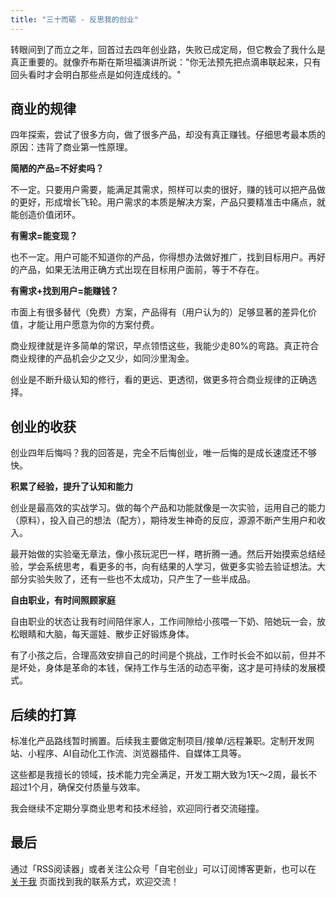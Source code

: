 ```yaml
---
title: "三十而砺 - 反思我的创业"
---
```


转眼间到了而立之年，回首过去四年创业路，失败已成定局，但它教会了我什么是真正重要的。就像乔布斯在斯坦福演讲所说："你无法预先把点滴串联起来，只有回头看时才会明白那些点是如何连成线的。"

## 商业的规律

四年探索，尝试了很多方向，做了很多产品，却没有真正赚钱。仔细思考最本质的原因：违背了商业第一性原理。

**简陋的产品=不好卖吗？**

不一定。只要用户需要，能满足其需求，照样可以卖的很好，赚的钱可以把产品做的更好，形成增长飞轮。用户需求的本质是解决方案，产品只要精准击中痛点，就能创造价值闭环。

**有需求=能变现？**

也不一定。用户可能不知道你的产品，你得想办法做好推广，找到目标用户。再好的产品，如果无法用正确方式出现在目标用户面前，等于不存在。

**有需求+找到用户=能赚钱？**

市面上有很多替代（免费）方案，产品得有（用户认为的）足够显著的差异化价值，才能让用户愿意为你的方案付费。

商业规律就是许多简单的常识，早点领悟这些，我能少走80%的弯路。真正符合商业规律的产品机会少之又少，如同沙里淘金。

创业是不断升级认知的修行，看的更远、更透彻，做更多符合商业规律的正确选择。


## 创业的收获

创业四年后悔吗？我的回答是，完全不后悔创业，唯一后悔的是成长速度还不够快。

**积累了经验，提升了认知和能力**

创业是最高效的实战学习。做的每个产品和功能就像是一次实验，运用自己的能力（原料），投入自己的想法（配方），期待发生神奇的反应，源源不断产生用户和收入。

最开始做的实验毫无章法，像小孩玩泥巴一样，瞎折腾一通。然后开始摸索总结经验，学会系统思考，看更多的书，向有结果的人学习，做更多实验去验证想法。大部分实验失败了，还有一些也不太成功，只产生了一些半成品。

**自由职业，有时间照顾家庭**

自由职业的状态让我有时间陪伴家人，工作间隙给小孩喂一下奶、陪她玩一会，放松眼睛和大脑，每天遛娃、散步正好锻炼身体。

有了小孩之后，合理高效安排自己的时间是个挑战，工作时长会不如以前，但并不是坏处，身体是革命的本钱，保持工作与生活的动态平衡，这才是可持续的发展模式。


## 后续的打算

标准化产品路线暂时搁置。后续我主要做定制项目/接单/远程兼职。定制开发网站、小程序、AI自动化工作流、浏览器插件、自媒体工具等。

这些都是我擅长的领域，技术能力完全满足，开发工期大致为1天～2周，最长不超过1个月，确保交付质量与效率。

我会继续不定期分享商业思考和技术经验，欢迎同行者交流碰撞。


## 最后

通过「RSS阅读器」或者关注公众号「自宅创业」可以订阅博客更新，也可以在 [关于我](/about) 页面找到我的联系方式，欢迎交流！
